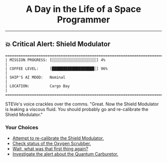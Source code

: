 <h1 align="center">A Day in the Life of a Space Programmer</h1>

---

<h2 id="node-45">💥 Critical Alert: Shield Modulator</h2>

```
========================================================================
| MISSION PROGRESS: [░░░░░░░░░░░░░░░░░░░░] 4%                                  |
| COFFEE LEVEL:     [███████████████████░] 96%                                 |
| SHIP'S AI MOOD:   Nominal                                                    |
| LOCATION:         Cargo Bay                                                  |
========================================================================
```

STEVe's voice crackles over the comms. "Great. Now the Shield Modulator is leaking a viscous fluid. You should probably go and re-calibrate the Shield Modulator."



### Your Choices

*   [Attempt to re-calibrate the Shield Modulator.](./README-0046.md)
*   [Check status of the Oxygen Scrubber.](./README-0037.md)
*   [Wait, what was that first thing again?](./README-0042.md)
*   [Investigate the alert about the Quantum Carburetor.](../stage-02/README-0052.md)
